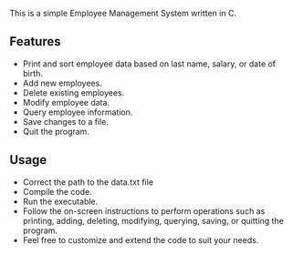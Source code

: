 This is a simple Employee Management System written in C.

## Features

- Print and sort employee data based on last name, salary, or date of birth.
- Add new employees.
- Delete existing employees.
- Modify employee data.
- Query employee information.
- Save changes to a file.
- Quit the program.


## Usage

* Correct the path to the data.txt file
* Compile the code.
* Run the executable.
* Follow the on-screen instructions to perform operations such as printing, adding, deleting, modifying, querying, saving, or quitting the program.
* Feel free to customize and extend the code to suit your needs.
